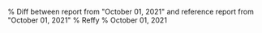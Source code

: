 % Diff between report from "October 01, 2021" and reference report from "October 01, 2021"
% Reffy
% October 01, 2021

